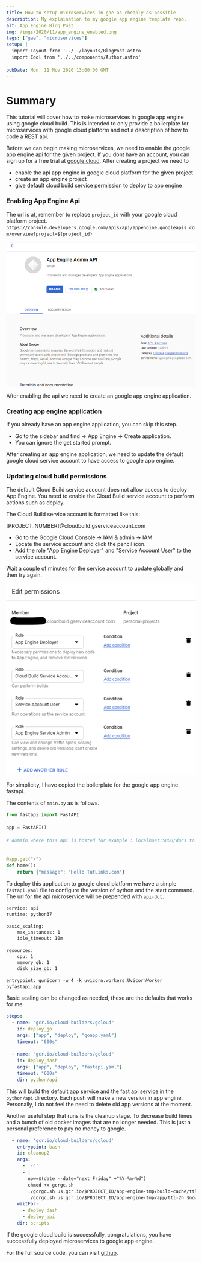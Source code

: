 ```yaml
---
title: How to setup microservices in gae as cheaply as possible
description: My explaination to my google app engine template repo.
alt: App Engine Blog Post
img: /imgs/2020/11/app_engine_enabled.png
tags: ["gae", "microservices"]
setup: |
  import Layout from '../../layouts/BlogPost.astro'
  import Cool from '../../components/Author.astro'

pubDate: Mon, 11 Nov 2020 13:00:00 GMT
---
```


# Summary
This tutorial will cover how to make microservices in google app engine using google cloud build. This is intended to only provide a boilerplate for microservices with google cloud platform and not a description of how to code a REST api.


Before we can begin making microservices, we need to enable the google app engine api for the given project. If you dont have an account, you can sign up for a free trial at [google cloud](https://cloud.google.com/free/). After creating a project we need to

* enable the api app engine in google cloud platform for the given project
* create an app engine project
* give default cloud build service permission to deploy to app engine

### Enabling App Engine Api
The url is at, remember to replace `project_id` with your google cloud platform project.
`https://console.developers.google.com/apis/api/appengine.googleapis.com/overview?project=${project_id}`

![Enabled App Engine](/imgs/2020/11/app_engine_enabled.png)


After enabling the api we need to create an google app engine application.

### Creating app engine application


If you already have an app engine application, you can skip this step.

* Go to the sidebar and find -> App Engine -> Create application.
* You can ignore the get started prompt.


After creating an app engine application, we need to update the default google cloud service account to have access to google app engine.

### Updating cloud build permissions
The default Cloud Build service account does not allow access to deploy App Engine. You need to enable the Cloud Build service account to perform actions such as deploy.

The Cloud Build service account is formatted like this:

[PROJECT_NUMBER]@cloudbuild.gserviceaccount.com

* Go to the Google Cloud Console -> IAM & admin -> IAM.
* Locate the service account and click the pencil icon.
* Add the role "App Engine Deployer" and "Service Account User" to the service account.

Wait a couple of minutes for the service account to update globally and then try again.

![Enabled App Engine](/imgs/2020/11/google_app_engine_service.png)

For simplicity, I have copied the boilerplate for the google app engine fastapi.

The contents of `main.py` as is follows.

```python
from fastapi import FastAPI

app = FastAPI()

# domain where this api is hosted for example : localhost:5000/docs to see swagger documentation automagically generated.


@app.get("/")
def home():
    return {"message": "Hello TutLinks.com"}
```

To deploy this application to google cloud platform we have a simple `fastapi.yaml` file to configure the version of python and the start command. The url for the api microservice will be prepended with `api-dot`.

```
service: api
runtime: python37

basic_scaling:
    max_instances: 1
    idle_timeout: 10m

resources:
    cpu: 1
    memory_gb: 1
    disk_size_gb: 1

entrypoint: gunicorn -w 4 -k uvicorn.workers.UvicornWorker pyfastapi:app
```
Basic scaling can be changed as needed, these are the defaults that works for me.


```yaml
steps:
  - name: "gcr.io/cloud-builders/gcloud"
    id: deploy_go
    args: ["app", "deploy", "goapp.yaml"]
    timeout: "600s"
  
  - name: "gcr.io/cloud-builders/gcloud"
    id: deploy_dash
    args: ["app", "deploy", "fastapi.yaml"]
    timeout: "600s"
    dir: python/api
```

This will build the default app service and the fast api service in the `python/api` directory. Each push will make a new version in app engine. Personally, I do not feel the need to delete old app versions at the moment.

Another useful step that runs is the cleanup stage. To decrease build times and a bunch of old docker images that are no longer needed. This is just a personal preference to pay no money to google.

```yaml
  - name: 'gcr.io/cloud-builders/gcloud'
    entrypoint: bash
    id: cleanup2
    args:
      - '-c'
      - |
        now=$(date --date="next Friday" +"%Y-%m-%d")
        chmod +x gcrgc.sh
        ./gcrgc.sh us.gcr.io/$PROJECT_ID/app-engine-tmp/build-cache/ttl-7d/python-cache $now
        ./gcrgc.sh us.gcr.io/$PROJECT_ID/app-engine-tmp/app/ttl-2h $now
    waitFor:
      - deploy_dash
      - deploy_api
    dir: scripts
```


If the google cloud build is successfully, congratulations, you have successfully deployed microservices to google app engine.

For the full source code, you can visit [github](https://github.com/FriendlyUser/gae-microservices-template).